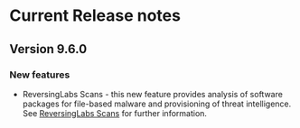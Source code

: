 # Current Release notes

## Version 9.6.0

### New features
* ReversingLabs Scans - this new feature provides analysis of software packages for file-based malware and provisioning of threat intelligence. 
	See [ReversingLabs Scans](runningdetect/threatintelscan.md) for further information.

